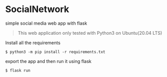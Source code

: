 # SocialNetwork
simple social media web app with flask

> This web application only tested with Python3 on Ubuntu(20.04 LTS)

Install all the requirements
```
$ python3 -m pip install -r requirements.txt
```

export the app and then run it using flask
```
$ flask run
```

